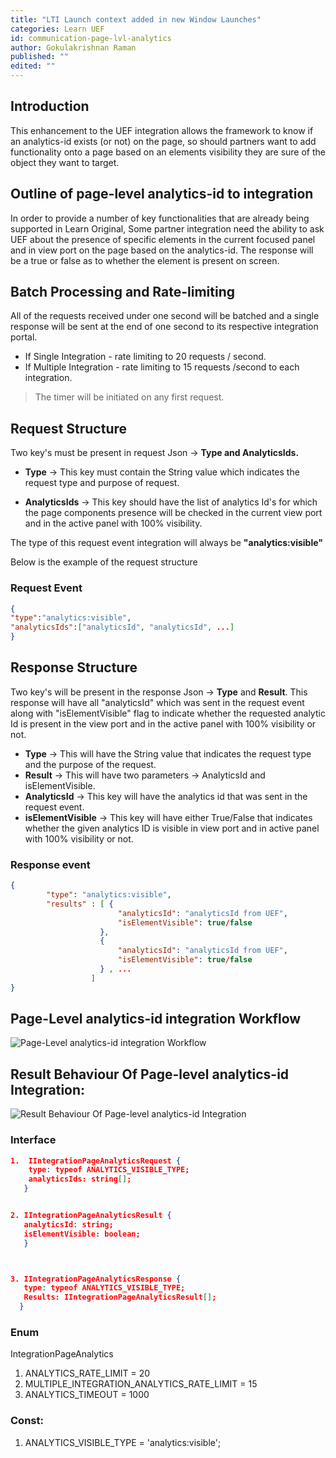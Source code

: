 ```yaml
---
title: "LTI Launch context added in new Window Launches"
categories: Learn UEF
id: communication-page-lvl-analytics
author: Gokulakrishnan Raman
published: ""
edited: ""
---
```

<VersioningTracker frontMatter={frontMatter}/>

## Introduction

This enhancement to the UEF integration allows the framework to know if an analytics-id exists (or not) on the page, so should partners want to add functionality onto a page based on an elements visibility they are sure of the object they want to target.

## Outline of page-level analytics-id to integration

In order to provide a number of key functionalities that are already being supported in Learn Original, Some partner integration need the ability to ask UEF about the presence of specific elements in the current focused panel and in view port on the page based on the analytics-id. The response will be a true or false as to whether the element is present on screen.

## Batch Processing and Rate-limiting

All of the requests received under one second will be batched and a single response will be sent at the end of one second to its respective integration portal.

- If Single Integration - rate limiting to 20 requests / second.
- If Multiple Integration - rate limiting to 15 requests /second to each integration.

> The timer will be initiated on any first request.

## Request Structure

Two key's must be present in request Json -> **Type and AnalyticsIds.**

- **Type** → This key must contain the String value which indicates the request type and purpose of request.

- **AnalyticsIds** → This key should have the list of analytics Id's for which the page components presence will be checked in the current view port and in the active panel with 100% visibility.

The type of this request event integration will always be **"analytics:visible"**

Below is the example of the request structure

### Request Event

```json
{
"type":"analytics:visible",
"analyticsIds":["analyticsId", "analyticsId", ...]
}
```

## Response Structure

Two key's will be present in the response Json -> **Type** and **Result**. This response will have all "analyticsId" which was sent in the request event along with "isElementVisible" flag to indicate whether the requested analytic Id is present in the view port and in the active panel with 100% visibility or not.

- **Type** → This will have the String value that indicates the request type and the purpose of the request.
- **Result** → This will have two parameters -> AnalyticsId and isElementVisible.
- **AnalyticsId** → This key will have the analytics id that was sent in the request event.
- **isElementVisible** → This key will have either True/False that indicates whether the given analytics ID is visible in view port and in active panel with 100% visibility or not.

### Response event

```json
{
        "type": "analytics:visible",
        "results" : [ {
                        "analyticsId": "analyticsId from UEF",
                        "isElementVisible": true/false
                    },
                    {
                        "analyticsId": "analyticsId from UEF",
                        "isElementVisible": true/false
                    } , ...
                  ]
}
```

## Page-Level analytics-id integration Workflow

![Page-Level analytics-id integration Workflow](/assets/img/communication_page_lvl_analytics_id_1.png)

## Result Behaviour Of Page-level analytics-id Integration:

![Result Behaviour Of Page-level analytics-id Integration](/assets/img/communication_page_lvl_analytics_id_2.png)

### Interface

```json
1.  IIntegrationPageAnalyticsRequest {
    type: typeof ANALYTICS_VISIBLE_TYPE;
    analyticsIds: string[];
   }


2. IIntegrationPageAnalyticsResult {
   analyticsId: string;
   isElementVisible: boolean;
   }



3. IIntegrationPageAnalyticsResponse {
   type: typeof ANALYTICS_VISIBLE_TYPE;
   Results: IIntegrationPageAnalyticsResult[];
  }
```

### Enum

IntegrationPageAnalytics

1. ANALYTICS_RATE_LIMIT = 20
2. MULTIPLE_INTEGRATION_ANALYTICS_RATE_LIMIT = 15
3. ANALYTICS_TIMEOUT = 1000

### Const:

1. ANALYTICS_VISIBLE_TYPE = 'analytics:visible';
<AuthorBox frontMatter={frontMatter}/>

